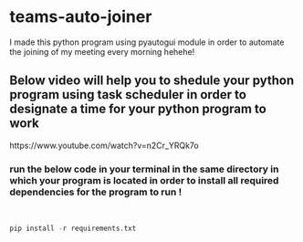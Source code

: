# teams-auto-joiner

I made this python program using pyautogui module in order to automate the joining of my meeting every morning hehehe!


<h2>Below video will help you to shedule your python program using task scheduler in order to designate a time for your python program to work </h2>
https://www.youtube.com/watch?v=n2Cr_YRQk7o

<h3> run the below code in your terminal in the same directory in which your program is located in order to install all required dependencies for the program to run ! </h3>
<br>

```python
pip install -r requirements.txt
